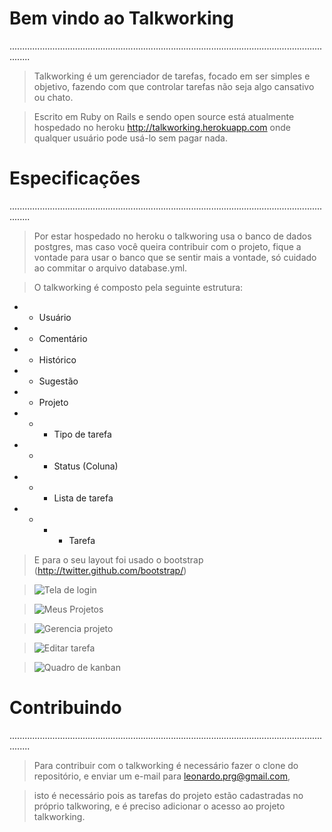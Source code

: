 Bem vindo ao Talkworking
========================
....................................................................................................................................

>Talkworking é um gerenciador de tarefas, focado em ser simples e objetivo, fazendo com que controlar tarefas não seja algo cansativo ou chato.

>Escrito em Ruby on Rails e sendo open source está atualmente hospedado no heroku http://talkworking.herokuapp.com onde qualquer usuário pode usá-lo sem pagar nada.

Especificações
==============
....................................................................................................................................

> Por estar hospedado no heroku o talkworing usa o banco de dados postgres,  mas caso você queira contribuir com o projeto, fique a vontade para usar o banco que se sentir  mais a vontade, só cuidado ao commitar o arquivo database.yml.


> O talkworking é composto pela seguinte estrutura:

* - Usuário
* - Comentário
* - Histórico
* - Sugestão
* - Projeto
* - - Tipo de tarefa
* - - Status (Coluna)
* - - Lista de tarefa
* - - - Tarefa

> E para o seu layout foi usado o bootstrap (http://twitter.github.com/bootstrap/)

> ![Tela de login](https://raw.github.com/leonardoprg/talkworking/master/public/talkworking/login.png)

> ![Meus Projetos](https://raw.github.com/leonardoprg/talkworking/master/public/talkworking/projetos.png)

> ![Gerencia projeto](https://raw.github.com/leonardoprg/talkworking/master/public/talkworking/show_projeto.png)

> ![Editar tarefa](https://raw.github.com/leonardoprg/talkworking/master/public/talkworking/edit_tarefa.png)

> ![Quadro de kanban](https://raw.github.com/leonardoprg/talkworking/master/public/talkworking/kanban.png)

Contribuindo
============
....................................................................................................................................

> Para contribuir com o talkworking é necessário fazer o clone do repositório, e enviar um e-mail para leonardo.prg@gmail.com,

> isto é necessário pois as tarefas do projeto estão cadastradas no próprio talkworing, e é preciso adicionar o acesso ao projeto talkworking.
